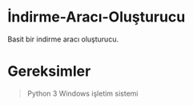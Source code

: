 # İndirme-Aracı-Oluşturucu
Basit bir indirme aracı oluşturucu.
# Gereksimler
>Python 3
>Windows işletim sistemi
